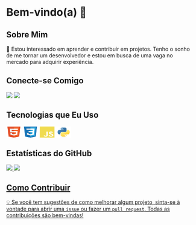 # Bem-vindo(a)  👋



## Sobre Mim
👀 Estou interessado em aprender e contribuir em projetos. Tenho o sonho de me tornar um desenvolvedor e estou em busca de uma vaga no mercado para adquirir experiência.

## Conecte-se Comigo
<div>
  <a href="https://discord.gg/feMtgUTyba" target="_blank"><img src="https://img.shields.io/badge/Discord-7289DA?style=for-the-badge&logo=discord&logoColor=white" target="_blank"></a>
  <a href="https://www.linkedin.com/in/jean-fm-andrade/" target="_blank"><img src="https://img.shields.io/badge/-LinkedIn-%230077B5?style=for-the-badge&logo=linkedin&logoColor=white" target="_blank"></a> 
</div>

## Tecnologias que Eu Uso
<div style="display: inline_block">
  <a href="#"><img align="center" alt="HTML" height="30" width="40" src="https://raw.githubusercontent.com/devicons/devicon/master/icons/html5/html5-original.svg"></a>
  <a href="#"><img align="center" alt="CSS" height="30" width="40" src="https://raw.githubusercontent.com/devicons/devicon/master/icons/css3/css3-original.svg"></a>
  <a href="#"><img align="center" alt="JavaScript" height="30" width="40" src="https://raw.githubusercontent.com/devicons/devicon/master/icons/javascript/javascript-plain.svg"></a>
  <a href="#"><img align="center" alt="Python" height="30" width="40" src="https://raw.githubusercontent.com/devicons/devicon/master/icons/python/python-original.svg"></a>
</div>

## Estatísticas do GitHub
<div>
  <a href="https://github.com/jjeanfrancisco">
  <img height="180em" src="https://github-readme-stats.vercel.app/api?username=jjeanfrancisco&show_icons=true&theme=dark&include_all_commits=true&count_private=false"/>
  <img height="180em" src="https://github-readme-stats.vercel.app/api/top-langs/?username=jjeanfrancisco&layout=compact&langs_count=7&theme=dark"/>
</div>

## Como Contribuir
💡 Se você tem sugestões de como melhorar algum projeto, sinta-se à vontade para abrir uma `issue` ou fazer um `pull request`. Todas as contribuições são bem-vindas!


